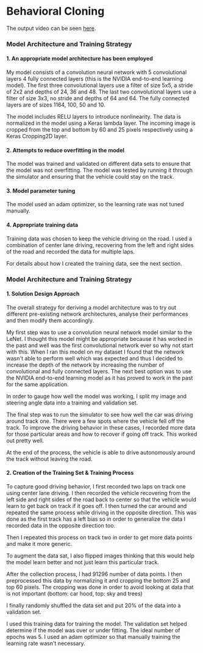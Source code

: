 # **Behavioral Cloning**

The output video can be seen [here](https://www.youtube.com/watch?v=yidhNS1pF3w&t=16s).

### Model Architecture and Training Strategy

#### 1. An appropriate model architecture has been employed

My model consists of a convolution neural network with 5 convolutional layers 4 fully connected layers (this is the NVIDIA end-to-end learning model). The first three convolutional layers use a filter of size 5x5, a stride of 2x2 and depths of 24, 36 and 48. The last two convolutional layers use a filter of size 3x3, no stride and depths of 64 and 64. The fully connected layers are of sizes 1164, 100, 50 and 10. 

The model includes RELU layers to introduce nonlinearity. The data is normalized in the model using a Keras lambda layer. The incoming image is cropped from the top and bottom by 60 and 25 pixels respectively using a Keras Cropping2D layer.

#### 2. Attempts to reduce overfitting in the model

The model was trained and validated on different data sets to ensure that the model was not overfitting. The model was tested by running it through the simulator and ensuring that the vehicle could stay on the track.

#### 3. Model parameter tuning

The model used an adam optimizer, so the learning rate was not tuned manually.

#### 4. Appropriate training data

Training data was chosen to keep the vehicle driving on the road. I used a combination of center lane driving, recovering from the left and right sides of the road and recorded the data for multiple laps.

For details about how I created the training data, see the next section. 

### Model Architecture and Training Strategy

#### 1. Solution Design Approach

The overall strategy for deriving a model architecture was to try out different pre-existing network architectures, analyse their performances and then modify them accordingly.

My first step was to use a convolution neural network model similar to the LeNet. I thought this model might be appropriate because it has worked in the past and well was the first convolutional network ever so why not start with this. When I ran this model on my dataset I found that the network wasn't able to perform well which was expected and thus I decided to increase the depth of the network by increasing the number of convolutional and fully connected layers. The next best option was to use the NVIDIA end-to-end learning model as it has proved to work in the past for the same application.

In order to gauge how well the model was working, I split my image and steering angle data into a training and validation set. 

The final step was to run the simulator to see how well the car was driving around track one. There were a few spots where the vehicle fell off the track. To improve the driving behavior in these cases, I recorded more data for those particular areas and how to recover if going off track. This worked out pretty well.

At the end of the process, the vehicle is able to drive autonomously around the track without leaving the road.

#### 2. Creation of the Training Set & Training Process

To capture good driving behavior, I first recorded two laps on track one using center lane driving. I then recorded the vehicle recovering from the left side and right sides of the road back to center so that the vehicle would learn to get back on track if it goes off. I then turned the car around and repeated the same process while driving in the opposite direction. This was done as the first track has a left bias so in order to generalize the data I recorded data in the opposite direction too.

Then I repeated this process on track two in order to get more data points and make it more generic.

To augment the data sat, I also flipped images thinking that this would help the model learn better and not just learn this particular track.

After the collection process, I had 91296 number of data points. I then preprocessed this data by normalizing it and cropping the bottom 25 and top 60 pixels. The cropping was done in order to avoid looking at data that is not important (bottom: car hood, top: sky and trees)

I finally randomly shuffled the data set and put 20% of the data into a validation set. 

I used this training data for training the model. The validation set helped determine if the model was over or under fitting. The ideal number of epochs was 5. I used an adam optimizer so that manually training the learning rate wasn't necessary.
